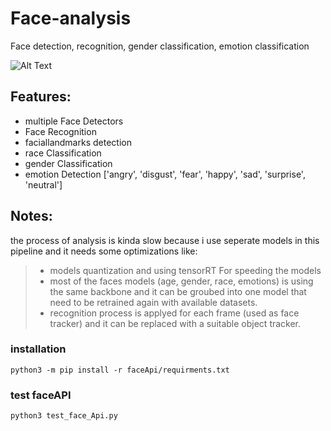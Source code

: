 # Face-analysis
Face detection, recognition, gender classification, emotion classification

![Alt Text](faceApi/results/result.gif)

## Features:
  - multiple Face Detectors
  - Face Recognition
  - faciallandmarks detection
  - race Classification
  - gender Classification
  - emotion Detection ['angry', 'disgust', 'fear', 'happy', 'sad', 'surprise', 'neutral']


## Notes:
the process of analysis is kinda slow because i use seperate models in this pipeline and it needs some optimizations like:
> - models quantization and using tensorRT For speeding the models
> - most of the faces models (age, gender, race, emotions) is using the same backbone and it can be groubed into one model that need to be retrained again with available datasets.
> - recognition process is applyed for each frame (used as face tracker) and it can be replaced with a suitable object tracker.

### installation
```python3 -m pip install -r faceApi/requirments.txt```

### test faceAPI
```python3 test_face_Api.py```
